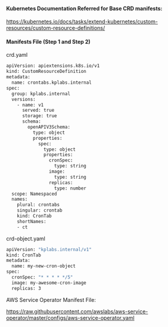 #### Kubernetes Documentation Referred for Base CRD manifests:

https://kubernetes.io/docs/tasks/extend-kubernetes/custom-resources/custom-resource-definitions/

#### Manifests File (Step 1 and Step 2)

crd.yaml
```sh
apiVersion: apiextensions.k8s.io/v1
kind: CustomResourceDefinition
metadata:
  name: crontabs.kplabs.internal
spec:
  group: kplabs.internal
  versions:
    - name: v1
      served: true
      storage: true
      schema:
        openAPIV3Schema:
          type: object
          properties:
            spec:
              type: object
              properties:
                cronSpec:
                  type: string
                image:
                  type: string
                replicas:
                  type: number
  scope: Namespaced
  names:
    plural: crontabs
    singular: crontab
    kind: CronTab
    shortNames:
    - ct
```

crd-object.yaml
```sh
apiVersion: "kplabs.internal/v1"
kind: CronTab
metadata:
  name: my-new-cron-object
spec:
  cronSpec: "* * * * */5"
  image: my-awesome-cron-image
  replicas: 3
```
AWS Service Operator Manifest File:

https://raw.githubusercontent.com/awslabs/aws-service-operator/master/configs/aws-service-operator.yaml
